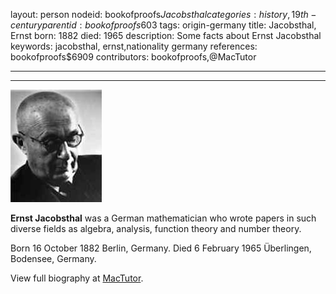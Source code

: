 layout: person
nodeid: bookofproofs$Jacobsthal
categories: history,19th-century
parentid: bookofproofs$603
tags: origin-germany
title: Jacobsthal, Ernst
born: 1882
died: 1965
description: Some facts about Ernst Jacobsthal
keywords: jacobsthal, ernst,nationality germany
references: bookofproofs$6909
contributors: bookofproofs,@MacTutor

---


---

![Jacobsthal.jpg](https://github.com/bookofproofs/bookofproofs.github.io/blob/main/_sources/_assets/images/portraits/Jacobsthal.jpg?raw=true)

**Ernst Jacobsthal** was a German mathematician who wrote papers in such diverse fields as algebra, analysis, function theory and number theory.

Born 16 October 1882 Berlin, Germany. Died 6 February 1965 Überlingen, Bodensee, Germany.


View full biography at [MacTutor](https://mathshistory.st-andrews.ac.uk/Biographies/Jacobsthal/).
